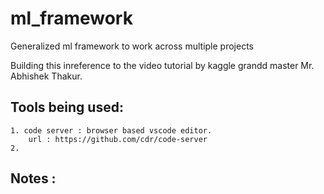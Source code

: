 # ml_framework
Generalized ml framework to work across multiple projects

Building this inreference to the video tutorial by kaggle grandd master Mr. Abhishek Thakur.



## Tools being used:
    1. code server : browser based vscode editor. 
        url : https://github.com/cdr/code-server
    2. 


## Notes : 
    
